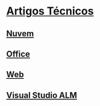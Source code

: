 # [Artigos Técnicos](index.md)
## [Nuvem](Nuvem/TOC.md)
## [Office](Office/TOC.md)
## [Web](Web/TOC.md)
## [Visual Studio ALM](VisualStudioALM/TOC.md)
